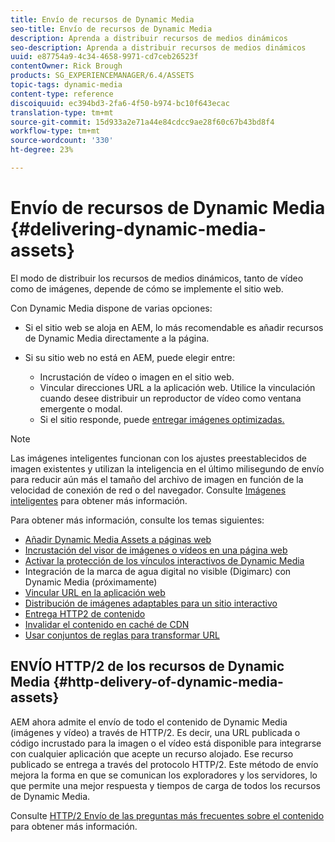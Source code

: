 ```yaml
---
title: Envío de recursos de Dynamic Media
seo-title: Envío de recursos de Dynamic Media
description: Aprenda a distribuir recursos de medios dinámicos
seo-description: Aprenda a distribuir recursos de medios dinámicos
uuid: e87754a9-4c34-4658-9971-cd7ceb26523f
contentOwner: Rick Brough
products: SG_EXPERIENCEMANAGER/6.4/ASSETS
topic-tags: dynamic-media
content-type: reference
discoiquuid: ec394bd3-2fa6-4f50-b974-bc10f643ecac
translation-type: tm+mt
source-git-commit: 15d933a2e71a44e84cdcc9ae28f60c67b43bd8f4
workflow-type: tm+mt
source-wordcount: '330'
ht-degree: 23%

---
```



# Envío de recursos de Dynamic Media {#delivering-dynamic-media-assets}

El modo de distribuir los recursos de medios dinámicos, tanto de vídeo como de imágenes, depende de cómo se implemente el sitio web.

Con Dynamic Media dispone de varias opciones:

* Si el sitio web se aloja en AEM, lo más recomendable es añadir recursos de Dynamic Media directamente a la página.
* Si su sitio web no está en AEM, puede elegir entre:

   * Incrustación de vídeo o imagen en el sitio web.
   * Vincular direcciones URL a la aplicación web. Utilice la vinculación cuando desee distribuir un reproductor de vídeo como ventana emergente o modal.
   * Si el sitio responde, puede [entregar imágenes optimizadas.](responsive-site.md)

>[!NOTE]
>
>Las imágenes inteligentes funcionan con los ajustes preestablecidos de imagen existentes y utilizan la inteligencia en el último milisegundo de envío para reducir aún más el tamaño del archivo de imagen en función de la velocidad de conexión de red o del navegador. Consulte [Imágenes inteligentes](imaging-faq.md) para obtener más información.

Para obtener más información, consulte los temas siguientes:

* [Añadir Dynamic Media Assets a páginas web](adding-dynamic-media-assets-to-pages.md)
* [Incrustación del visor de imágenes o vídeos en una página web](embed-code.md)
* [Activar la protección de los vínculos interactivos de Dynamic Media](https://helpx.adobe.com/experience-manager/6-4/assets/using/hotlink-protection.html)
* Integración de la marca de agua digital no visible (Digimarc) con Dynamic Media (próximamente)
* [Vincular URL en la aplicación web](linking-urls-to-yourwebapplication.md)
* [Distribución de imágenes adaptables para un sitio interactivo](responsive-site.md)
* [Entrega HTTP2 de contenido](http2.md)
* [Invalidar el contenido en caché de CDN](invalidate-cdn-cached-content.md)
* [Usar conjuntos de reglas para transformar URL](using-rulesets-to-transform-urls.md)

## ENVÍO HTTP/2 de los recursos de Dynamic Media {#http-delivery-of-dynamic-media-assets}

AEM ahora admite el envío de todo el contenido de Dynamic Media (imágenes y vídeo) a través de HTTP/2. Es decir, una URL publicada o código incrustado para la imagen o el vídeo está disponible para integrarse con cualquier aplicación que acepte un recurso alojado. Ese recurso publicado se entrega a través del protocolo HTTP/2. Este método de envío mejora la forma en que se comunican los exploradores y los servidores, lo que permite una mejor respuesta y tiempos de carga de todos los recursos de Dynamic Media.

Consulte [HTTP/2 Envío de las preguntas más frecuentes sobre el contenido](/help/sites-administering/scene7-http2faq.md) para obtener más información.
